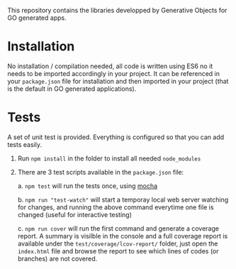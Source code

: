 This repository contains the libraries developped by Generative Objects for GO generated apps.

# Installation

No installation / compilation needed, all code is written using ES6 no it needs to be imported accordingly in your project. 
It can be referenced in your `package.json` file for installation and then imported in your project (that is the default in GO generated applications).

# Tests

A set of unit test is provided. Everything is configured so that you can add tests easily.

1. Run `npm install` in the folder to install all needed `node_modules`
2. There are 3 test scripts available in the `package.json` file:

    a. `npm test` will run the tests once, using [mocha](https://mochajs.org/)

    b. `npm run "test-watch"` will start a temporay local web server watching for changes, and running the above command everytime one file is changed (useful for interactive testing)
    
    c. `npm run cover` will run the first command and generate a coverage report. A summary is visilble in the console and a full coverage report is available under the `test/coverage/lcov-report/` folder, just open the `index.html` file and browse the report to see which lines of codes (or branches) are not covered.